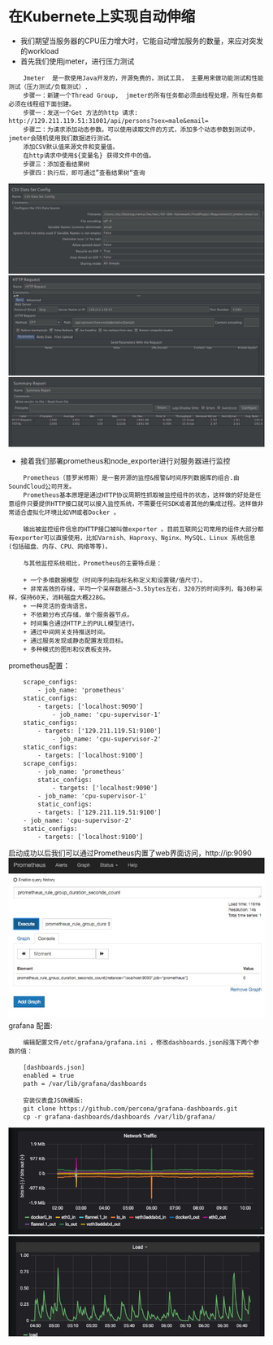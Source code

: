 # 在Kubernete上实现自动伸缩
+ 我们期望当服务器的CPU压力增大时，它能自动增加服务的数量，来应对突发的workload
+ 首先我们使用jmeter，进行压力测试
```
    Jmeter  是一款使用Java开发的，开源免费的，测试工具， 主要用来做功能测试和性能测试（压力测试/负载测试）. 
    步骤一：新建一个Thread Group,  jmeter的所有任务都必须由线程处理，所有任务都必须在线程组下面创建。
    步骤一：发送一个Get 方法的http 请求: http://129.211.119.51:31001/api/persons?sex=male&email=
    步骤二：为请求添加动态参数。可以使用读取文件的方式，添加多个动态参数到测试中，jmeter会随机使用我们数据进行测试。
    添加CSV默认值来源文件和变量值。
    在http请求中使用${变量名} 获得文件中的值。
    步骤三：添加查看结果树
    步骤四：执行后，即可通过”查看结果树“查询
```
![](./pic/csv.png)
![](./pic/http.jpg)
![](./pic/summary.jpg)
+ 接着我们部署prometheus和node_exporter进行对服务器进行监控
```
    Prometheus（普罗米修斯）是一套开源的监控&报警&时间序列数据库的组合.由SoundCloud公司开发。
    Prometheus基本原理是通过HTTP协议周期性抓取被监控组件的状态，这样做的好处是任意组件只要提供HTTP接口就可以接入监控系统，不需要任何SDK或者其他的集成过程。这样做非常适合虚拟化环境比如VM或者Docker 。

    输出被监控组件信息的HTTP接口被叫做exporter 。目前互联网公司常用的组件大部分都有exporter可以直接使用，比如Varnish、Haproxy、Nginx、MySQL、Linux 系统信息 (包括磁盘、内存、CPU、网络等等)。
    
    与其他监控系统相比，Prometheus的主要特点是：

    + 一个多维数据模型（时间序列由指标名称定义和设置键/值尺寸）。
    + 非常高效的存储，平均一个采样数据占~3.5bytes左右，320万的时间序列，每30秒采样，保持60天，消耗磁盘大概228G。
    + 一种灵活的查询语言。
    + 不依赖分布式存储，单个服务器节点。
    + 时间集合通过HTTP上的PULL模型进行。
    + 通过中间网关支持推送时间。
    + 通过服务发现或静态配置发现目标。
    + 多种模式的图形和仪表板支持。

```

prometheus配置：
```
    scrape_configs:
        - job_name: 'prometheus'
    static_configs:
        - targets: ['localhost:9090']
            - job_name: 'cpu-supervisor-1'
    static_configs:
        - targets: ['129.211.119.51:9100']
            - job_name: 'cpu-supervisor-2'
    static_configs:
        - targets: ['localhost:9100']
    scrape_configs:
        - job_name: 'prometheus'
        static_configs:
            - targets: ['localhost:9090']
        - job_name: 'cpu-supervisor-1'
        static_configs:
        - targets: ['129.211.119.51:9100']
    - job_name: 'cpu-supervisor-2'
    static_configs:
        - targets: ['localhost:9100']
```
启动成功以后我们可以通过Prometheus内置了web界面访问，http://ip:9090
![](./pic/prometheus.jpg)
grafana 配置:
```
    编辑配置文件/etc/grafana/grafana.ini ，修改dashboards.json段落下两个参数的值：
    
    [dashboards.json]
    enabled = true
    path = /var/lib/grafana/dashboards

    安装仪表盘JSON模版:
    git clone https://github.com/percona/grafana-dashboards.git
    cp -r grafana-dashboards/dashboards /var/lib/grafana/
```
![](./pic/network.jpg)
![](./pic/load.jpg)